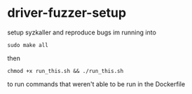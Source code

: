 # driver-fuzzer-setup

setup syzkaller and reproduce bugs im running into
```
sudo make all
```
then 
```
chmod +x run_this.sh && ./run_this.sh
```

to run commands that weren't able to be run in the Dockerfile
